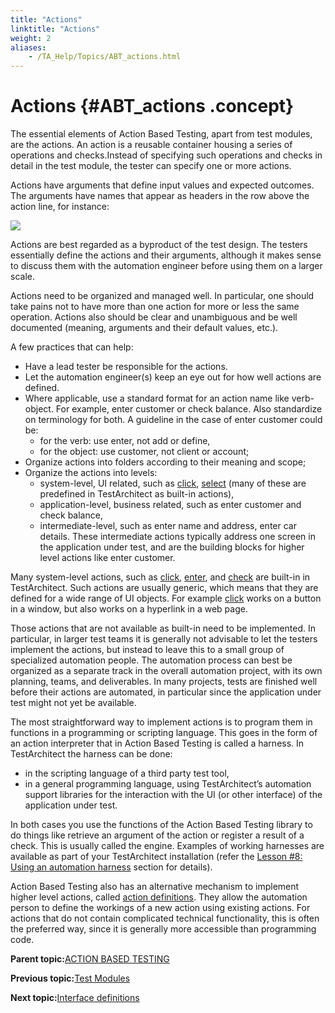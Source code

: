 ```yaml
--- 
title: "Actions"
linktitle: "Actions"
weight: 2
aliases: 
    - /TA_Help/Topics/ABT_actions.html
---
```

# Actions {#ABT_actions .concept}

The essential elements of Action Based Testing, apart from test modules, are the actions. An action is a reusable container housing a series of operations and checks.Instead of specifying such operations and checks in detail in the test module, the tester can specify one or more actions.

Actions have arguments that define input values and expected outcomes. The arguments have names that appear as headers in the row above the action line, for instance:

![](../Images/ug_introductiontoabt.png)

Actions are best regarded as a byproduct of the test design. The testers essentially define the actions and their arguments, although it makes sense to discuss them with the automation engineer before using them on a larger scale.

Actions need to be organized and managed well. In particular, one should take pains not to have more than one action for more or less the same operation. Actions also should be clear and unambiguous and be well documented \(meaning, arguments and their default values, etc.\).

A few practices that can help:

-   Have a lead tester be responsible for the actions.
-   Let the automation engineer\(s\) keep an eye out for how well actions are defined.
-   Where applicable, use a standard format for an action name like verb-object. For example, enter customer or check balance. Also standardize on terminology for both. A guideline in the case of enter customer could be:
    -   for the verb: use enter, not add or define,
    -   for the object: use customer, not client or account;
-   Organize actions into folders according to their meaning and scope;
-   Organize the actions into levels:
    -   system-level, UI related, such as [click](../../TA_Automation/Topics/bia_click.html), [select](../../TA_Automation/Topics/bia_select.html) \(many of these are predefined in TestArchitect as built-in actions\),
    -   application-level, business related, such as enter customer and check balance,
    -   intermediate-level, such as enter name and address, enter car details. These intermediate actions typically address one screen in the application under test, and are the building blocks for higher level actions like enter customer.

Many system-level actions, such as [click](../../TA_Automation/Topics/bia_click.html), [enter](../../TA_Automation/Topics/bia_enter.html), and [check](../../TA_Automation/Topics/bia_check.html) are built-in in TestArchitect. Such actions are usually generic, which means that they are defined for a wide range of UI objects. For example [click](../../TA_Automation/Topics/bia_click.html) works on a button in a window, but also works on a hyperlink in a web page.

Those actions that are not available as built-in need to be implemented. In particular, in larger test teams it is generally not advisable to let the testers implement the actions, but instead to leave this to a small group of specialized automation people. The automation process can best be organized as a separate track in the overall automation project, with its own planning, teams, and deliverables. In many projects, tests are finished well before their actions are automated, in particular since the application under test might not yet be available.

The most straightforward way to implement actions is to program them in functions in a programming or scripting language. This goes in the form of an action interpreter that in Action Based Testing is called a harness. In TestArchitect the harness can be done:

-   in the scripting language of a third party test tool,
-   in a general programming language, using TestArchitect’s automation support libraries for the interaction with the UI \(or other interface\) of the application under test.

In both cases you use the functions of the Action Based Testing library to do things like retrieve an argument of the action or register a result of a check. This is usually called the engine. Examples of working harnesses are available as part of your TestArchitect installation \(refer the [Lesson \#8: Using an automation harness](../../TA_Tutorials/Topics/Tutorial_Scripting_actions_in_other_languages.html) section for details\).

Action Based Testing also has an alternative mechanism to implement higher level actions, called [action definitions](../../reuse/reuse.High_level_actions.html). They allow the automation person to define the workings of a new action using existing actions. For actions that do not contain complicated technical functionality, this is often the preferred way, since it is generally more accessible than programming code.

**Parent topic:**[ACTION BASED TESTING](../../TA_Help/Topics/ABT_TM.html)

**Previous topic:**[Test Modules](../../TA_Help/Topics/ABT_Test_module.html)

**Next topic:**[Interface definitions](../../TA_Help/Topics/ABT_interface_def.html)


